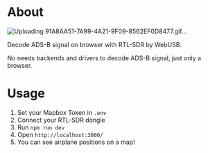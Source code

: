 # About

![Uploading 91A8AA51-7A99-4A21-9F09-8562EF0D8477.gif…]()

Decode ADS-B signal on browser with RTL-SDR by WebUSB.

No needs backends and drivers to decode ADS-B signal, just only a browser.


# Usage

1. Set your Mapbox Token in `.env`
2. Connect your RTL-SDR dongle 
3. Run `npm run dev`
4. Open `http://localhost:3000/`
5. You can see airplane positions on a map!
